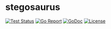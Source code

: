 # stegosaurus

[![Test Status](https://gavincabbage.com/stegosaurus/workflows/go%20test/badge.svg)](https://github.com.com/gavincabbage/stegosaurus/actions)
[![Go Report](https://goreportcard.com/badge/gavincabbage.com/stegosaurus)](https://goreportcard.com/report/gavincabbage.com/stegosaurus)
[![GoDoc](https://godoc.org/gavincabbage.com/stegosaurus?status.svg)](https://godoc.org/gavincabbage.com/stegosaurus)
[![License](http://img.shields.io/badge/License-MIT-blue.svg)](https://gavincabbage.com/stegosaurus/blob/master/LICENSE)

